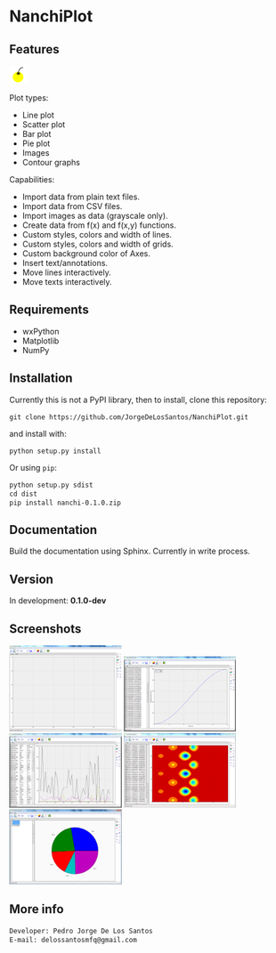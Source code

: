# NanchiPlot

## Features

![](nanchi/img/nanchi_logo.png)

Plot types:

* Line plot
* Scatter plot
* Bar plot
* Pie plot
* Images 
* Contour graphs

Capabilities:

* Import data from plain text files. 
* Import data from CSV files.
* Import images as data (grayscale only).
* Create data from f(x) and f(x,y) functions.
* Custom styles, colors and width of lines.
* Custom styles, colors and width of grids.
* Custom background color of Axes.
* Insert text/annotations.
* Move lines interactively.
* Move texts interactively.

## Requirements

* wxPython
* Matplotlib
* NumPy

## Installation

Currently this is not a PyPI library, then to install, clone this repository:

```
git clone https://github.com/JorgeDeLosSantos/NanchiPlot.git
```

and install with:

```
python setup.py install
```

Or using `pip`:

```
python setup.py sdist
cd dist
pip install nanchi-0.1.0.zip
```

## Documentation

Build the documentation using Sphinx. Currently in write process.

## Version
 
In development: **0.1.0-dev**

## Screenshots

<img src="docs/source/_contents/img/screenshots/screen_01.PNG" width="40%">
<img src="docs/source/_contents/img/screenshots/screen_02.PNG" width="40%">
<img src="docs/source/_contents/img/screenshots/screen_03.PNG" width="40%">
<img src="docs/source/_contents/img/screenshots/screen_04.PNG" width="40%">
<img src="docs/source/_contents/img/screenshots/screen_05.PNG" width="40%">


## More info

```
Developer: Pedro Jorge De Los Santos
E-mail: delossantosmfq@gmail.com
```
